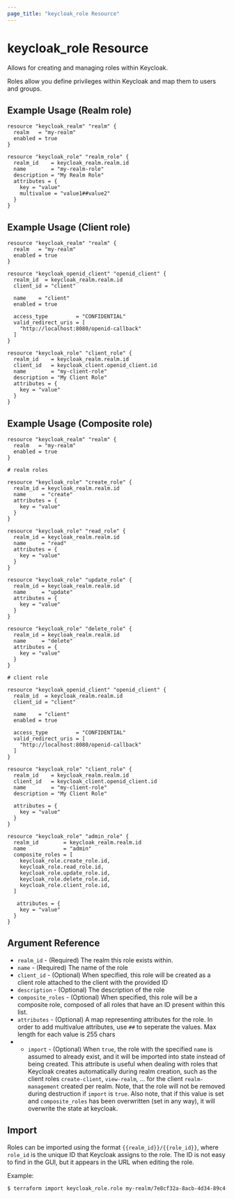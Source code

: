 ```yaml
---
page_title: "keycloak_role Resource"
---
```


# keycloak\_role Resource

Allows for creating and managing roles within Keycloak.

Roles allow you define privileges within Keycloak and map them to users and groups.

## Example Usage (Realm role)

```hcl
resource "keycloak_realm" "realm" {
  realm   = "my-realm"
  enabled = true
}

resource "keycloak_role" "realm_role" {
  realm_id    = keycloak_realm.realm.id
  name        = "my-realm-role"
  description = "My Realm Role"
  attributes = {
    key = "value"
    multivalue = "value1##value2"
  }
}
```

## Example Usage (Client role)

```hcl
resource "keycloak_realm" "realm" {
  realm   = "my-realm"
  enabled = true
}

resource "keycloak_openid_client" "openid_client" {
  realm_id  = keycloak_realm.realm.id
  client_id = "client"

  name    = "client"
  enabled = true

  access_type         = "CONFIDENTIAL"
  valid_redirect_uris = [
    "http://localhost:8080/openid-callback"
  ]
}

resource "keycloak_role" "client_role" {
  realm_id    = keycloak_realm.realm.id
  client_id   = keycloak_client.openid_client.id
  name        = "my-client-role"
  description = "My Client Role"
  attributes = {
    key = "value"
  }
}
```

## Example Usage (Composite role)

```hcl
resource "keycloak_realm" "realm" {
  realm   = "my-realm"
  enabled = true
}

# realm roles

resource "keycloak_role" "create_role" {
  realm_id = keycloak_realm.realm.id
  name     = "create"
  attributes = {
    key = "value"
  }
}

resource "keycloak_role" "read_role" {
  realm_id = keycloak_realm.realm.id
  name     = "read"
  attributes = {
    key = "value"
  }
}

resource "keycloak_role" "update_role" {
  realm_id = keycloak_realm.realm.id
  name     = "update"
  attributes = {
    key = "value"
  }
}

resource "keycloak_role" "delete_role" {
  realm_id = keycloak_realm.realm.id
  name     = "delete"
  attributes = {
    key = "value"
  }
}

# client role

resource "keycloak_openid_client" "openid_client" {
  realm_id  = keycloak_realm.realm.id
  client_id = "client"

  name    = "client"
  enabled = true

  access_type         = "CONFIDENTIAL"
  valid_redirect_uris = [
    "http://localhost:8080/openid-callback"
  ]
}

resource "keycloak_role" "client_role" {
  realm_id    = keycloak_realm.realm.id
  client_id   = keycloak_client.openid_client.id
  name        = "my-client-role"
  description = "My Client Role"

  attributes = {
    key = "value"
  }
}

resource "keycloak_role" "admin_role" {
  realm_id        = keycloak_realm.realm.id
  name            = "admin"
  composite_roles = [
    keycloak_role.create_role.id,
    keycloak_role.read_role.id,
    keycloak_role.update_role.id,
    keycloak_role.delete_role.id,
    keycloak_role.client_role.id,
  ]

   attributes = {
    key = "value"
  }
}
```

## Argument Reference

- `realm_id` - (Required) The realm this role exists within.
- `name` - (Required) The name of the role
- `client_id` - (Optional) When specified, this role will be created as a client role attached to the client with the provided ID
- `description` - (Optional) The description of the role
- `composite_roles` - (Optional) When specified, this role will be a composite role, composed of all roles that have an ID present within this list.
- `attributes` - (Optional) A map representing attributes for the role. In order to add multivalue attributes, use `##` to seperate the values. Max length for each value is 255 chars
- - `import` - (Optional) When `true`, the role with the specified `name` is assumed to already exist, and it will be imported into state instead of being created. This attribute is useful when dealing with roles that Keycloak creates automatically during realm creation, such as the client roles `create-client`, `view-realm`, ... for the client `realm-management` created per realm. Note, that the role will not be removed during destruction if `import` is `true`. Also note, that if this value is set and `composite_roles` has been overwritten (set in any way), it will overwrite the state at keycloak.


## Import

Roles can be imported using the format `{{realm_id}}/{{role_id}}`, where `role_id` is the unique ID that Keycloak assigns
to the role. The ID is not easy to find in the GUI, but it appears in the URL when editing the role.

Example:

```bash
$ terraform import keycloak_role.role my-realm/7e8cf32a-8acb-4d34-89c4-04fb1d10ccad
```
